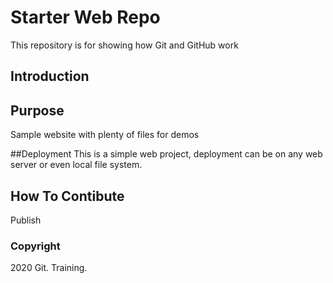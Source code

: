 # Starter Web Repo

This repository is for showing how Git and GitHub work

## Introduction

## Purpose

Sample website with plenty of files for demos

##Deployment
This is a simple web project, deployment can be on any web server or even local
file system.

## How To Contibute
Publish

### Copyright
2020 Git. Training.
